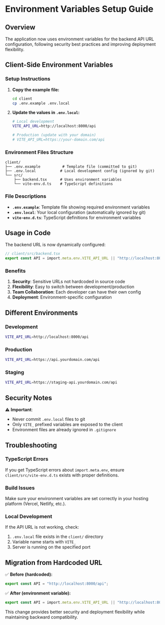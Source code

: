 # Environment Variables Setup Guide

## Overview

The application now uses environment variables for the backend API URL configuration, following security best practices and improving deployment flexibility.

## Client-Side Environment Variables

### Setup Instructions

1. **Copy the example file:**
   ```bash
   cd client
   cp .env.example .env.local
   ```

2. **Update the values in `.env.local`:**
   ```bash
   # Local development
   VITE_API_URL=http://localhost:8000/api
   
   # Production (update with your domain)
   # VITE_API_URL=https://your-domain.com/api
   ```

### Environment Files Structure

```
client/
├── .env.example          # Template file (committed to git)
├── .env.local           # Local development config (ignored by git)
└── src/
    ├── backend.tsx      # Uses environment variables
    └── vite-env.d.ts    # TypeScript definitions
```

### File Descriptions

- **`.env.example`**: Template file showing required environment variables
- **`.env.local`**: Your local configuration (automatically ignored by git)
- **`vite-env.d.ts`**: TypeScript definitions for environment variables

## Usage in Code

The backend URL is now dynamically configured:

```typescript
// client/src/backend.tsx
export const API = import.meta.env.VITE_API_URL || "http://localhost:8000/api";
```

### Benefits

1. **Security**: Sensitive URLs not hardcoded in source code
2. **Flexibility**: Easy to switch between development/production
3. **Team Collaboration**: Each developer can have their own config
4. **Deployment**: Environment-specific configuration

## Different Environments

### Development
```bash
VITE_API_URL=http://localhost:8000/api
```

### Production
```bash
VITE_API_URL=https://api.yourdomain.com/api
```

### Staging
```bash
VITE_API_URL=https://staging-api.yourdomain.com/api
```

## Security Notes

⚠️ **Important**: 
- Never commit `.env.local` files to git
- Only `VITE_` prefixed variables are exposed to the client
- Environment files are already ignored in `.gitignore`

## Troubleshooting

### TypeScript Errors
If you get TypeScript errors about `import.meta.env`, ensure `client/src/vite-env.d.ts` exists with proper definitions.

### Build Issues
Make sure your environment variables are set correctly in your hosting platform (Vercel, Netlify, etc.).

### Local Development
If the API URL is not working, check:
1. `.env.local` file exists in the `client/` directory
2. Variable name starts with `VITE_`
3. Server is running on the specified port

## Migration from Hardcoded URL

✅ **Before (hardcoded):**
```typescript
export const API = "http://localhost:8000/api";
```

✅ **After (environment variable):**
```typescript
export const API = import.meta.env.VITE_API_URL || "http://localhost:8000/api";
```

This change provides better security and deployment flexibility while maintaining backward compatibility.

